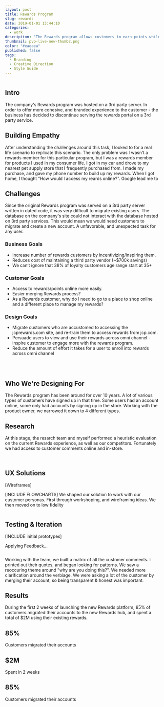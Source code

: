 ```yaml
---
layout: post
title: Rewards Program
slug: rewards
date: 2019-01-01 15:44:10
categories:
  - work
description: "The Rewards program allows customers to earn points while shopping online or in stores. After earning a certain amount of points from purchasing items in-store or online, the customer earns a $10 reward."
thumbnail: pvp-live-new-thumb2.png
color: "#eaeaea"
published: false
tags:
  - Branding
  - Creative Direction
  - Style Guide
---
```


<div class="container">
  <img src="http://placehold.it/1400x400" alt="">

  <h2 class="display">Intro</h2>
  <div class="grid col-8-4">
    <div>
      <p>The company's Rewards program was hosted on a 3rd party server. In order to offer more cohesive, and branded experience to the customer - the business has decided to discontinue serving the rewards portal on a 3rd party service.</p>
    </div>
  </div>

  <h2 class="display">Building Empathy</h2>
  <div class="grid col-8-4">
    <div>
      <p>After understanding the challenges around this task, I looked to for a real life scenario to replicate this scenario. The only problem was I wasn't a rewards member for this particular program, but I was a rewards member for products I used in my consumer life. I got in my car and drove to my nearest pet supply store that I frequently purchased from. I made my purchase, and gave my phone number to build up my rewards. When I got home, I thought "How would I access my reards online?". Google lead me to </p>
    </div>
  </div>

  <h2 class="display">Challenges</h2>
  <div class="grid col-8-4">
    <div>
      <p>Since the original Rewards program was served on a 3rd party server written in dated code, it was very difficult to migrate existing users. The database on the company's site could not interact with the database hosted on 3rd party services. This would mean we would need customers to migrate and create a new account. A unfavorable, and unexpected task for any user.</p>
    </div>
  </div>

  <div class="grid col-3-3">
    <div>
      <h3>Business Goals</h3>
      <ul>
        <li>Increase number of rewards customers by incentivizing/inspiring them.</li>
        <li>Reduces cost of maintaining a third party vendor (~$700k savings)</li>
        <li>We can’t ignore that 38% of loyalty customers age range start at 35+</li>
      </ul>
    </div>
    <div>
      <h3>Customer Goals</h3>
      <ul>
        <li>Access to rewards/points online more easily.</li>
        <li>Easier merging Rewards process?</li>
        <li>As a Rewards customer, why do I need to go to a place to shop online and a different place to manage my rewards?</li>
      </ul>
    </div>
    <div>
      <h3>Design Goals</h3>
      <ul>
        <li>Migrate customers who are accustomed to accessing the jcprewards.com site, and re-train them to access rewards from jcp.com. </li>
        <li>Persuade users to view and use their rewards across omni channel - inspire customer to engage more with the rewards program.</li>
        <li>Reduce the amount of effort it takes for a user to enroll into rewards across omni channel</li>
      </ul>
    </div>
  </div>

  <br>
  <br>

  <img src="http://placehold.it/1400x400" alt="">

  <h2 class="display">Who We're Designing For</h2>
  <div class="grid col-8-4">
    <div>
      <p>The Rewards program has been around for over 10 years. A lot of various types of customers have signed up in that time. Some users had an account online, some only had accounts by signing up in the store. Working with the product owner, we narrowed it down to 4 different types.</p>
    </div>
  </div>

  <h2 class="display">Research</h2>
  <div class="grid col-8-4">
    <div>
      <p>At this stage, the resarch team and myself performed a heuristic evaluation on the current Rewards experience, as well as our competitors. Fortunately we had access to customer comments online and in-store.</p>
    </div>
  </div>

  <img src="img/work/rewards/rewards-1.png" alt="">
  <img src="img/work/rewards/rewards-2.png" alt="">

  <h2 class="display">UX Solutions</h2>
  <div class="grid col-8-4">
    <div>
      <p>[Wireframes]</p>
      <p>[INCLUDE FLOWCHARTS] We shaped our solution to work with our customer personas. First through workshoping, and wireframing ideas. We then moved on to low fidelity</p>
    </div>
  </div>

  <img src="http://karoliskosas.com/wp-content/uploads/2017/12/UI-Components-1.png" alt="">

  <h2 class="display">Testing & Iteration</h2>
  <div class="grid col-8-4">
    <div>
      <p>[INCLUDE initial prototypes]</p>
      <p>Applying Feedback...</p>
    </div>
  </div>
  <div class="grid col-6">
    <div>
      <img src="img/work/rewards/rewards-3.jpg" alt="">
    </div>
    <div>
      <img src="img/work/rewards/rewards-4.jpg" alt="">
    </div>
  </div>

  <div class="grid col-8-4">
    <div>
      <p>Working with the team, we built a matrix of all the customer comments. I printed out their quotes, and began looking for patterns. We saw a reoccuring theme around "why are you doing this?". We needed more clarification around the verbiage. We were asking a lot of the customer by merging their account, so being transparent & honest was important.</p>
    </div>
  </div>

  <h2 class="display">Results</h2>
  <div class="grid col-8-4">
    <div>
      <p>During the first 2 weeks of launching the new Rewards platform, 85% of customers migrated their accounts to the new Rewards hub, and spent a total of $2M using their existing rewards.</p>
    </div>
  </div>
  <div class="grid col-3-3">
    <div class="text-align-center">
      <h2 class="display">85%</h2>
      <p>Customers migrated their accounts</p>
    </div>
    <div class="text-align-center">
      <h2 class="display">$2M</h2>
      <p>Spent in 2 weeks</p>
    </div>
    <div class="text-align-center">
      <h2>85%</h2>
      <p>Customers migrated their accounts</p>
    </div>
  </div>
</div>

